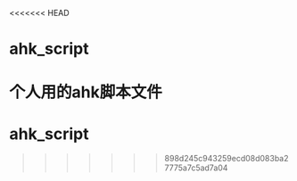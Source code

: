 <<<<<<< HEAD
# ahk_script
个人用的ahk脚本文件
=======
# ahk_script

>>>>>>> 898d245c943259ecd08d083ba27775a7c5ad7a04
